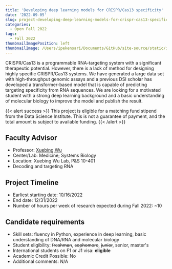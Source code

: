 ```yaml
---
title: 'Developing deep learning models for CRISPR/Cas13 specificity'
date: '2022-09-05'
slug: project-developing-deep-learning-models-for-crispr-cas13-specificity
categories:
  - Open Fall 2022
tags:
  - Fall 2022
thumbnailImagePosition: left
thumbnailImage: /Users/ipekensari/Documents/GitHub/site-source/static/img/construction.png
---
```

CRISPR/Cas13 is a programmable RNA-targeting system with a significant therapeutic potential. However, there is a lack of method for designing highly specific CRISPR/Cas13 systems. We have generated a large data set with high-throughput genomic assays and a previous DSI scholar has developed a transformer-based model that is capable of predicting targeting specificity from RNA sequences. We are looking for a motivated student with a strong deep learning background and a basic understanding of molecular biology to improve the model and publish the result.  

<!--more-->

{{< alert success >}}
This project is eligible for a matching fund stipend from the Data Science Institute. This is not a guarantee of payment, and the total amount is subject to available funding.
{{< /alert >}}

## Faculty Advisor
+ Professor: [Xuebing Wu](https://xuebingwu.github.io)
+ Center/Lab: Medicine; Systems Biology
+ Location: Xuebing Wu Lab, P&S 10-401
+ Decoding and targeting RNA

## Project Timeline
+ Earliest starting date: 10/16/2022
+ End date: 12/31/2022
+ Number of hours per week of research expected during Fall 2022: ~10

## Candidate requirements
+ Skill sets: fluency in Python, experience in deep learning, basic understanding of DNA/RNA and molecular biology
+ Student eligibility: ~~freshman~~, ~~sophomore~~, ~~junior~~, senior, master's
+ International students on F1 or J1 visa: **eligible**
+ Academic Credit Possible: No
+ Additional comments: N/A

